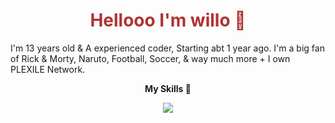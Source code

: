 <h1 align="center" style="color: #b03232;">Hellooo I'm willo 👋</h1>

I'm 13 years old & A experienced coder, Starting abt 1 year ago. I'm a big fan of Rick & Morty, Naruto, Football, Soccer, & way much more + I own PLEXILE Network.


<p align="center">
<b>My Skills 💪</b>
</p>
<p align="center">
  <a href="https://plexilearcade.xyz">
    <img src="https://skillicons.dev/icons?i=html,css,js,nodejs,bash" />
  </a>
</p>
